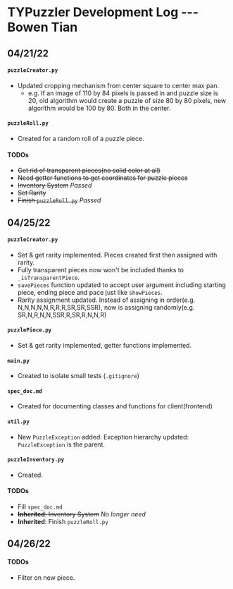 # TYPuzzler Development Log --- Bowen Tian

## 04/21/22

#### `puzzleCreator.py`
- Updated cropping mechanism from center square to center max pan.
	- e.g. If an image of 110 by 84 pixels is passed in and puzzle size is 20, old algorithm would create a puzzle of size 80 by 80 pixels, new algorithm would be 100 by 80. Both in the center.
#### `puzzleRoll.py`
- Created for a random roll of a puzzle piece.
#### TODOs
- ~~Get rid of transparent pieces(no solid color at all)~~
- ~~Need getter functions to get coordinates for puzzle pieces~~
- ~~Inventory System~~ *Passed*
- ~~Set Rarity~~
- ~~Finish `puzzleRoll.py`~~ *Passed*

## 04/25/22
#### `puzzleCreator.py`
- Set & get rarity implemented. Pieces created first then assigned with rarity.
- Fully transparent pieces now won't be included thanks to `_isTransparentPiece`.
- `savePieces` function updated to accept user argument including starting piece, ending piece and pace just like `showPieces`.
- Rarity assignment updated. Instead of assigning in order(e.g. N,N,N,N,N,R,R,R,SR,SR,SSR), now is assigning randomly(e.g. SR,N,R,N,N,SSR,R,SR,R,N,N,R)
#### `puzzlePiece.py`
- Set & get rarity implemented, getter functions implemented.
#### `main.py`
- Created to isolate small tests (`.gitignore`)
#### `spec_doc.md`
- Created for documenting classes and functions for client(frontend)
#### `util.py`
- New `PuzzleException` added. Exception hierarchy updated: `PuzzleException` is the parent.
#### `puzzleInventory.py`
- Created.
#### TODOs
- Fill `spec_doc.md`
- ~~**Inherited**: Inventory System~~ *No longer need*
- **Inherited**: Finish `puzzleRoll.py`

## 04/26/22
#### TODOs
- Filter on new piece.